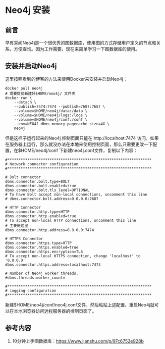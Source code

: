 # Neo4j 安装
## 前言
早有耳闻Neo4j是一个很优秀的图数据库，使用图的方式存储用户定义的节点和关系，方便查询。因为工作需要，现在来简单学习一下图数据库的使用。

## 安装并启动Neo4j
这里按照看到的博客的方法来使用Docker来安装并启动Neo4j：
```
docker pull neo4j
# 需要提前新建好$HOME/neo4j/ 文件夹
docker run \
    --detach \
    --publish=7474:7474 --publish=7687:7687 \
    --volume=$HOME/neo4j/data:/data \
    --volume=$HOME/neo4j/logs:/logs \
    --volume=$HOME/neo4j/conf:/conf \
    --env=NEO4J_dbms_memory_pagecache_size=4G \
    neo4j
```

但是这样子运行起来的Neo4j 控制页面只能在 http://localhost:7474 访问，如果在服务器上运行，那么就没办法在本地来使用控制页面，那么只需要更改一下配置，在$HOME/neo4j/conf 下新建neo4j.conf文件，复制以下内容：
```
#*****************************************************************
# Network connector configuration
#*****************************************************************

# Bolt connector
dbms.connector.bolt.type=BOLT
dbms.connector.bolt.enabled=true
dbms.connector.bolt.tls_level=OPTIONAL
# To have Bolt accept non-local connections, uncomment this line
# dbms.connector.bolt.address=0.0.0.0:7687

# HTTP Connector
dbms.connector.http.type=HTTP
dbms.connector.http.enabled=true
# To accept non-local HTTP connections, uncomment this line
# 主要是这里
dbms.connector.http.address=0.0.0.0:7474

# HTTPS Connector
dbms.connector.https.type=HTTP
dbms.connector.https.enabled=true
dbms.connector.https.encryption=TLS
# To accept non-local HTTPS connection, change 'localhost' to '0.0.0.0'
dbms.connector.https.address=localhost:7473

# Number of Neo4j worker threads.
#dbms.threads.worker_count=

#*****************************************************************
# Logging configuration
#*****************************************************************
```
新建$HOME/neo4j/conf/neo4j.conf文件，然后粘贴上述配置，重启Neo4j就可以在本地浏览器访问远程服务器的控制页面了。

## 参考内容
1. 10分钟上手图数据库：https://www.jianshu.com/p/97c6752e928b
